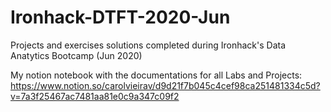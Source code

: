 # Ironhack-DTFT-2020-Jun
Projects and exercises solutions completed during Ironhack's Data Anatytics Bootcamp (Jun 2020)

My notion notebook with the documentations for all Labs and Projects: https://www.notion.so/carolvieirav/d9d21f7b045c4cef98ca251481334c5d?v=7a3f25467ac7481aa81e0c9a347c09f2

